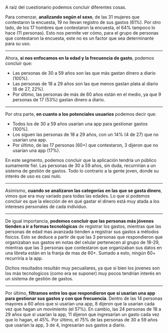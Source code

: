 A raíz del cuestionario podemos concluir diferentes cosas. 

Para comenzar, **analizando según el sexo**, de las 31 mujeres que contestaron la encuesta, 19 no llevan registro de sus gastos (61%). Por otro lado, de los 17 hombres que contestaron la encuesta, el 64% tampoco lo hace (11 personas). Esto nos permite ver cómo, para el grupo de personas que contestaron la encuesta, este no es un factor que sea determinante para su uso.

***

Ahora, **si nos enfocamos en la edad y la frecuencia de gasto**, podemos concluir que: 
- Las personas de 30 a 59 años son las que más gastan dinero a diario (100%).
- Las personas de 18 a 29 años son las que menos gastan plata al diario (6 de 27, 22%).
- Por último, las personas de más de 60 años están en el medio, ya que 9 personas de 17 (53%) gastan dinero a diario.

***

Por otra parte, **en cuanto a los potenciales usuarios** podemos decir que: 
- Todos los de 30 a 59 años usarían una app para gestionar gastos (100%).
- Los siguen las personas de 18 a 29 años, con un 14% (4 de 27) que no usarían una app.
- Por último, de las 17 personas (60+) que contestaron, 3 dijeron que no usarían una app (17%). 

En este segmento, podemos concluir que la aplicación tendría un público sumamente fiel. Las personas de 30 a 59 años, sin duda, recurrirían a un sistema de gestión de gastos. Todo lo contrario a la gente joven, donde su interés de uso es casi nulo.

***

Asimismo, **cuando se analizaron las categorías en las que se gasta dinero**, vimos que era muy variado para todas las edades. Lo que si podemos concluir es que la elección de en qué gastar el dinero está muy atada a los intereses personales de cada individuo.

***

De igual importancia, **podemos concluir que las personas más jóvenes tienden a ir a formas tecnológicas** de registrar los gastos, mientras que las personas de edad mas avanzada tienden a registrar sus gastos a métodos físicos. Esto se deduce a partir de que las 3 personas que respondieron que organizaban sus gastos en notas del celular pertenecen al grupo de 18-29, mientras que las 3 personas que contestaron que organizaban sus datos en una libreta están en la franja de mas de 60+. Sumado a esto, ningún 60+ recurriría a la app.

Dichos resultados resultán muy pecualiares, ya que si bien los jovenes son los más tecnologicos (como era se suponer) muy pocos tendrían interés en un sistema de gestión de gastos.

***

Por último, **filtramos entre los que respondieron que sí usarían una app para gestionar sus gastos y con que frecuencia**. Dentro de las 14 personas mayores a 60 años que si usarían una app, 8 dijeron que la usarían cada vez que hagan un movimiento (el 57%). En cambio, las 24 personas de 18 a 29 años que si usarían la app, 11 dijeron que ingresarían un gasto cada vez que lo hagan, el 45%. Por último, el 75% de las personas de 30 a 59 años que usarían la app, 3 de 4, ingresarían sus gastos a diario. 
